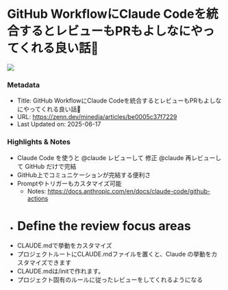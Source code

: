 # GitHub WorkflowにClaude Codeを統合するとレビューもPRもよしなにやってくれる良い話🎉

![](https://res.cloudinary.com/zenn/image/upload/s--TocnZGvb--/c_fit%2Cg_north_west%2Cl_text:notosansjp-medium.otf_55:GitHub%2520Workflow%25E3%2581%25ABClaude%2520Code%25E3%2582%2592%25E7%25B5%25B1%25E5%2590%2588%25E3%2581%2599%25E3%2582%258B%25E3%2581%25A8%25E3%2583%25AC%25E3%2583%2593%25E3%2583%25A5%25E3%2583%25BC%25E3%2582%2582PR%25E3%2582%2582%25E3%2582%2588%25E3%2581%2597%25E3%2581%25AA%25E3%2581%25AB%25E3%2582%2584%25E3%2581%25A3%25E3%2581%25A6%25E3%2581%258F%25E3%2582%258C%25E3%2582%258B%25E8%2589%25AF%25E3%2581%2584%25E8%25A9%25B1%2520%2Cw_1010%2Cx_90%2Cy_100/g_south_west%2Cl_text:notosansjp-medium.otf_34:%25E3%2581%25AF%25E3%2581%258C%25E3%2581%258F%25E3%2582%2593%2540%25E5%2585%2583%25E8%2596%25AC%25E5%2589%25A4%25E5%25B8%25AB%25E3%2581%25AEFlutter%252F...%2Cx_220%2Cy_108/bo_3px_solid_rgb:d6e3ed%2Cg_south_west%2Ch_90%2Cl_fetch:aHR0cHM6Ly9zdG9yYWdlLmdvb2dsZWFwaXMuY29tL3plbm4tdXNlci11cGxvYWQvYXZhdGFyLzg5ODUyZjZkYzguanBlZw==%2Cr_20%2Cw_90%2Cx_92%2Cy_102/co_rgb:6e7b85%2Cg_south_west%2Cl_text:notosansjp-medium.otf_30:%25E6%25A0%25AA%25E5%25BC%258F%25E4%25BC%259A%25E7%25A4%25BE%25E3%2583%259E%25E3%2582%25A4%25E3%2583%25B3%25E3%2583%2587%25E3%2582%25A3%25E3%2582%25A2%2520%25E3%2583%2586%25E3%2583%2583%25E3%2582%25AF%25E3%2583%2596%25E3%2583%25AD%25E3%2582%25B0%2Cx_220%2Cy_160/bo_4px_solid_white%2Cg_south_west%2Ch_50%2Cl_fetch:aHR0cHM6Ly9zdG9yYWdlLmdvb2dsZWFwaXMuY29tL3plbm4tdXNlci11cGxvYWQvYXZhdGFyL2YyZDdiMzc4M2QuanBlZw==%2Cr_max%2Cw_50%2Cx_139%2Cy_84/v1627283836/default/og-base-w1200-v2.png)

### Metadata

- Title: GitHub WorkflowにClaude Codeを統合するとレビューもPRもよしなにやってくれる良い話🎉
- URL: https://zenn.dev/minedia/articles/be0005c37f7229
- Last Updated on: 2025-06-17



### Highlights & Notes

- Claude Code を使うと
	@claude レビューして
	修正
	@claude 再レビューして
	GitHub だけで完結
- GitHub上でコミュニケーションが完結する便利さ
- Promptやトリガーもカスタマイズ可能
  - Notes: https://docs.anthropic.com/en/docs/claude-code/github-actions
- # Define the review focus areas
- CLAUDE.mdで挙動をカスタマイズ
- プロジェクトルートにCLAUDE.mdファイルを置くと、Claude の挙動をカスタマイズできます
- CLAUDE.mdは/initで作れます。
- プロジェクト固有のルールに従ったレビューをしてくれるようになる
